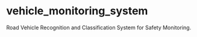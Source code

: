 # vehicle_monitoring_system
Road Vehicle Recognition and Classification System for Safety Monitoring.
